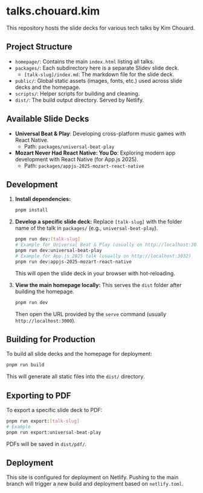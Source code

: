 # talks.chouard.kim

This repository hosts the slide decks for various tech talks by Kim Chouard.

## Project Structure

- `homepage/`: Contains the main `index.html` listing all talks.
- `packages/`: Each subdirectory here is a separate Slidev slide deck.
  - `[talk-slug]/index.md`: The markdown file for the slide deck.
- `public/`: Global static assets (images, fonts, etc.) used across slide decks and the homepage.
- `scripts/`: Helper scripts for building and cleaning.
- `dist/`: The build output directory. Served by Netlify.

## Available Slide Decks

- **Universal Beat & Play**: Developing cross-platform music games with React Native.
  - Path: `packages/universal-beat-play`
- **Mozart Never Had React Native: You Do**: Exploring modern app development with React Native (for App.js 2025).
  - Path: `packages/appjs-2025-mozart-react-native`

## Development

1.  **Install dependencies:**
    ```bash
    pnpm install
    ```

2.  **Develop a specific slide deck:**
    Replace `[talk-slug]` with the folder name of the talk in `packages/` (e.g., `universal-beat-play`).
    ```bash
    pnpm run dev:[talk-slug]
    # Example for Universal Beat & Play (usually on http://localhost:3031)
    pnpm run dev:universal-beat-play
    # Example for App.js 2025 talk (usually on http://localhost:3032)
    pnpm run dev:appjs-2025-mozart-react-native
    ```
    This will open the slide deck in your browser with hot-reloading.

3.  **View the main homepage locally:**
    This serves the `dist` folder after building the homepage.
    ```bash
    pnpm run dev
    ```
    Then open the URL provided by the `serve` command (usually `http://localhost:3000`).

## Building for Production

To build all slide decks and the homepage for deployment:

```bash
pnpm run build
```
This will generate all static files into the `dist/` directory.

## Exporting to PDF

To export a specific slide deck to PDF:

```bash
pnpm run export:[talk-slug]
# Example
pnpm run export:universal-beat-play
```
PDFs will be saved in `dist/pdf/`.

## Deployment

This site is configured for deployment on Netlify. Pushing to the main branch will trigger a new build and deployment based on `netlify.toml`.
